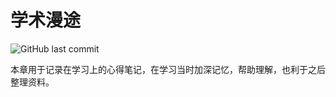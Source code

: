 # 学术漫途

![GitHub last commit](https://img.shields.io/github/last-commit/luojunhui1/AlgorithmExercise?label=Exercise%20Update&logo=Github)

本章用于记录在学习上的心得笔记，在学习当时加深记忆，帮助理解，也利于之后整理资料。
